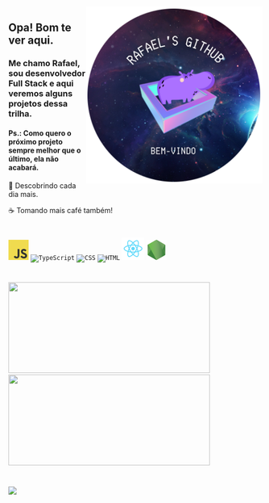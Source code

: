 <img align="right" width=350 src="./assets/perfil-github.png" />
<h2>Opa! Bom te ver aqui.</h2>
<h3> Me chamo Rafael, sou desenvolvedor Full Stack e aqui veremos alguns projetos dessa trilha.</h3>
<h4> Ps.: Como quero o próximo projeto sempre melhor que o último, ela não acabará.</h4>
<p>🔭 Descobrindo cada dia mais.</p>
<p>☕ Tomando mais café também!</p>
<h1></h1>
<code><img alt="JavaScript" title="JavScript" height="40" src="https://raw.githubusercontent.com/github/explore/80688e429a7d4ef2fca1e82350fe8e3517d3494d/topics/javascript/javascript.png"></code>
<code><img alt="TypeScript" title="TypeScript" height="40" src="https://user-images.githubusercontent.com/38081852/87239831-f8f7b100-c3e9-11ea-92df-5d7c8c4458d2.png"></code>
<code><img alt="CSS" title="CSS" height="50" src="https://user-images.githubusercontent.com/38081852/87240029-0f067100-c3ec-11ea-8075-74e821ece9c0.png"></code>
<code><img alt="HTML" title="HTML" height="50" src="https://user-images.githubusercontent.com/38081852/87240030-0f9f0780-c3ec-11ea-8370-829ea755b6e9.png"></code>
<code><img alt="React / React Native" title="React / React Native" height="45" src="https://raw.githubusercontent.com/github/explore/80688e429a7d4ef2fca1e82350fe8e3517d3494d/topics/react/react.png"></code>
<code><img alt="NodeJS" title="NodeJS" height="40" src="https://raw.githubusercontent.com/github/explore/80688e429a7d4ef2fca1e82350fe8e3517d3494d/topics/nodejs/nodejs.png"></code>
<h1></h1>
<div align="left">
<img height="180em" width="400" src="https://github-readme-stats.vercel.app/api?username=rafael-f&show_icons=true&theme=dracula&include_all_commits=true&count_private=true"/>
<img height="180em" width="400" src="https://github-readme-stats.vercel.app/api/top-langs/?username=rafael-f&layout=compact&langs_count=16&theme=dracula"/>
<div>
  <h1></h1>
  <a href="https://www.linkedin.com/in/rafael-fe/" target="_blank"><img src="https://img.shields.io/badge/-LinkedIn-%230077B5?style=for-the-badge&logo=linkedin&logoColor=white" target="_blank"></a> 
 
